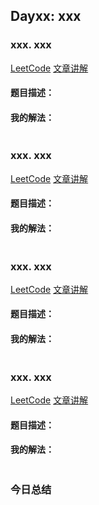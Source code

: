 ## Dayxx: xxx

### xxx. xxx
[LeetCode]()  [文章讲解]()

#### 题目描述：



#### 我的解法：

```C++

```

### xxx. xxx
[LeetCode]()  [文章讲解]()

#### 题目描述：



#### 我的解法：

```C++

```

### xxx. xxx
[LeetCode]()  [文章讲解]()

#### 题目描述：



#### 我的解法：

```C++

```

### xxx. xxx
[LeetCode]()  [文章讲解]()

#### 题目描述：



#### 我的解法：

```C++

```

### 今日总结

